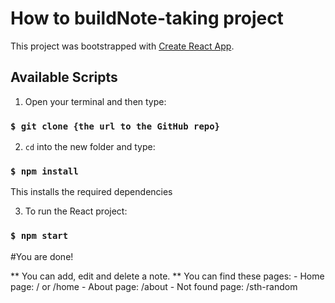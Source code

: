 # How to buildNote-taking project

This project was bootstrapped with [Create React App](https://github.com/facebook/create-react-app).

## Available Scripts

1. Open your terminal and then type:

### `$ git clone {the url to the GitHub repo}`

2. `cd` into the new folder and type:

### `$ npm install`
This installs the required dependencies

3. To run the React project:

### `$ npm start`

#You are done! 

** You can add, edit and delete a note.
** You can find these pages:
    - Home page: / or /home
    - About page: /about
    - Not found page: /sth-random
